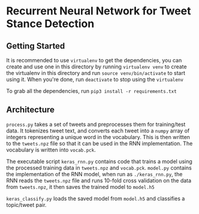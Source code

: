 Recurrent Neural Network for Tweet Stance Detection
===================================================

Getting Started
---------------

It is recommended to use `virtualenv` to get the dependencies, you can create and use one in this directory by running
`virtualenv venv` to create the virtualenv in this directory and run `source venv/bin/activate` to start using it.
When you're done, run `deactivate` to stop using the `virtualenv`

To grab all the dependencies, run `pip3 install -r requirements.txt`

Architecture
------------

`process.py` takes a set of tweets and preprocesses them for training/test data. It tokenizes tweet text, and converts each tweet into a `numpy` array of integers representing a unique word in the vocabulary. This is then written to the `tweets.npz` file so that it can be used in the RNN implementation. The vocabulary is written into `vocab.pck`.

The executable script `keras_rnn.py` contains code that trains a model using the processed training data in `tweets.npz` and `vocab.pck`.
`model.py` contains the implementation of the RNN model, when run as `./keras_rnn.py`, the RNN reads the `tweets.npz` file and runs 10-fold cross validation on the data from `tweets.npz`, it then saves the trained model to `model.h5`

`keras_classify.py` loads the saved model from `model.h5` and classifies a topic/tweet pair.
